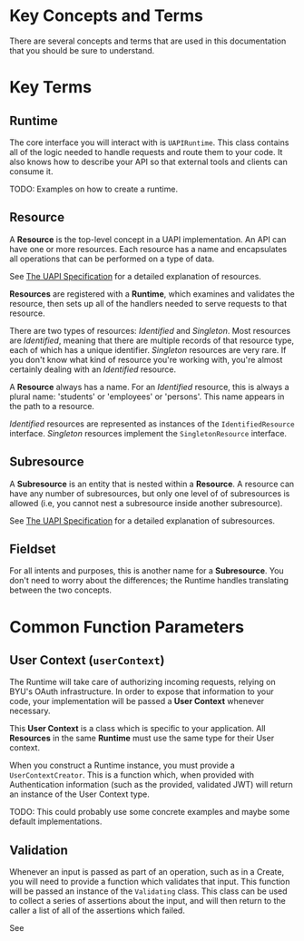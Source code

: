 # Key Concepts and Terms

There are several concepts and terms that are used in this documentation that you should be sure to understand.

# Key Terms

## Runtime

The core interface you will interact with is `UAPIRuntime`.  This class contains all of the logic needed to handle requests
and route them to your code. It also knows how to describe your API so that external tools and clients can consume it.

TODO: Examples on how to create a runtime.

## Resource

A **Resource** is the top-level concept in a UAPI implementation. An API can have one or more resources.  Each resource
has a name and encapsulates all operations that can be performed on a type of data.

See [The UAPI Specification](https://github.com/byu-oit/UAPI-Specification/blob/master/University%20API%20Specification.md#30-resources)
for a detailed explanation of resources.

**Resources** are registered with a **Runtime**, which examines and validates the resource, then sets up all of the handlers
needed to serve requests to that resource.

There are two types of resources: *Identified* and *Singleton*.  Most resources are *Identified*, meaning that there are
multiple records of that resource type, each of which has a unique identifier.  *Singleton* resources are very rare. If 
you don't know what kind of resource you're working with, you're almost certainly dealing with an *Identified* resource.

A **Resource** always has a name.  For an *Identified* resource, this is always a plural name: 'students' or 'employees'
or 'persons'. This name appears in the path to a resource.

*Identified* resources are represented as instances of the `IdentifiedResource` interface. *Singleton* resources implement
the `SingletonResource` interface.

## Subresource

A **Subresource** is an entity that is nested within a **Resource**. A resource can have any number of subresources,
but only one level of of subresources is allowed (i.e, you cannot nest a subresource inside another subresource).

See [The UAPI Specification](https://github.com/byu-oit/UAPI-Specification/blob/master/University%20API%20Specification.md#324-representing-sub-resources)
for a detailed explanation of subresources.

## Fieldset

For all intents and purposes, this is another name for a **Subresource**. You don't need to worry about the differences;
the Runtime handles translating between the two concepts.

# Common Function Parameters

## User Context (`userContext`)

The Runtime will take care of authorizing incoming requests, relying on BYU's OAuth infrastructure. In order to expose
that information to your code, your implementation will be passed a **User Context** whenever necessary.

This **User Context** is a class which is specific to your application. All **Resources** in the same **Runtime** must
use the same type for their User context.

When you construct a Runtime instance, you must provide a `UserContextCreator`.  This is a function which, when provided
with Authentication information (such as the provided, validated JWT) will return an instance of the User Context type.

TODO: This could probably use some concrete examples and maybe some default implementations.

## Validation

Whenever an input is passed as part of an operation, such as in a Create, you will need to provide a function which
validates that input.  This function will be passed an instance of the `Validating` class.  This class can be used
to collect a series of assertions about the input, and will then return to the caller a list of all of the assertions which failed.

See 
